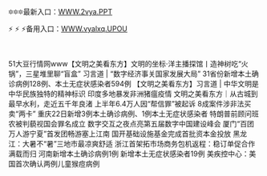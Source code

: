 <p>
	🔯🔯🔯最新入口：<a href="http://www.baidu.com/link?url=6MA2SWnO3Raqke39an_0PUxosM6ZrUGzi1BN9tNnlPW&wd">WWW.2vya.PPT</a> 
	<p>
		⚡
⚡
⚡备用入口：<a href="http://www.baidu.com/link?url=6MA2SWnO3Raqke39an_0PUxosM6ZrUGzi1BN9tNnlPW&wd">WWW.vyalxq.UPOU</a> 
	</p>
	<p>
		<br />
	</p>
	<p>
		51大豆行情网www【文明之美看东方】文明的坐标·洋主播探馆丨造神树吃“火锅”，三星堆里聊“盲盒”
习言道 | “数字经济事关国家发展大局”
31省份新增本土确诊病例128例、本土无症状感染者594例 
【文明之美看东方】习言道 | 中华文明是中华民族独特的精神标识
印度多地暴发非洲猪瘟疫情
文明之美看东方｜从古城到最早水利，走近五千年良渚
上半年6.4万人因“帮信罪”被起诉 8成案件涉非法买卖“两卡”
重庆22日新增3例本土确诊病例、1例本土无症状感染者
特朗普前顾问班农被判藐视国会罪名成立
数字交互之夜点亮第五届数字中国建设峰会
厦门“百团万人游宁夏”首发团畅游塞上江南
国开基础设施基金完成首批资本金投放
黑龙江：大暑不“暑”三地市最凉爽舒适
浙江首架拓市场商务包机返程：稳订单促合作满载而归
河南新增本土确诊病例1例 新增本土无症状感染者19例
美疾控中心：美国首次确认两例儿童猴痘病例
	</p>
